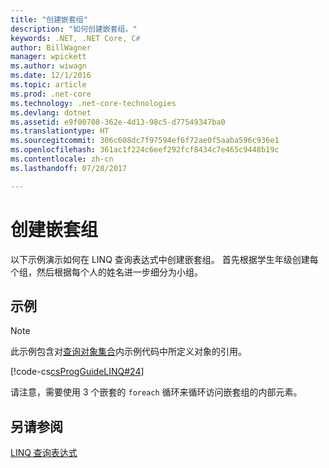 ```yaml
---
title: "创建嵌套组"
description: "如何创建嵌套组。"
keywords: .NET, .NET Core, C#
author: BillWagner
manager: wpickett
ms.author: wiwagn
ms.date: 12/1/2016
ms.topic: article
ms.prod: .net-core
ms.technology: .net-core-technologies
ms.devlang: dotnet
ms.assetid: e9f00708-362e-4d13-98c5-d77549347ba0
ms.translationtype: HT
ms.sourcegitcommit: 306c608dc7f97594ef6f72ae0f5aaba596c936e1
ms.openlocfilehash: 361ac1f224c6eef292fcf8434c7e465c9448b19c
ms.contentlocale: zh-cn
ms.lasthandoff: 07/28/2017

---
```

# <a name="create-a-nested-group"></a>创建嵌套组

以下示例演示如何在 LINQ 查询表达式中创建嵌套组。 首先根据学生年级创建每个组，然后根据每个人的姓名进一步细分为小组。  
  
## <a name="example"></a>示例

 > [!NOTE]
 > 此示例包含对[查询对象集合](query-a-collection-of-objects.md)内示例代码中所定义对象的引用。 

 [!code-cs[csProgGuideLINQ#24](../../../samples/snippets/csharp/concepts/linq/how-to-create-a-nested-group_1.cs)]  
  
 请注意，需要使用 3 个嵌套的 `foreach` 循环来循环访问嵌套组的内部元素。  
  
## <a name="see-also"></a>另请参阅  
 [LINQ 查询表达式](index.md)

